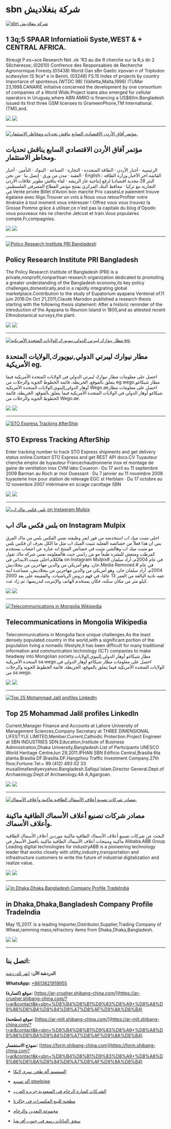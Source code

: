 # sbn شركة بنغلاديش

<a href="https://swt.shibang-china.com/?l=ar&img&k=sbn+%D8%B4%D8%B1%D9%83%D8%A9+%D8%A8%D9%86%D8%BA%D9%84%D8%A7%D8%AF%D9%8A%D8%B4" target="_blank">![sbn شركة بنغلاديش](http://static.shibang-china.com/all-800x300/1341.jpg)</a>

## 1 3q;5 SPAAR Inforniatioii Syste,WEST &amp; + CENTRAL AFRICA.
9)reugt P.es~sce Research Net .ok &#39;R3 au die R cherche sur la R,s dn 2 S6cheresse;.(02610) Confrence des Responsabies de Recherche Agronornique.Foresty.(03438) World Oan sBn Gaetic irpovan n of Triplodon scdwxylon (S 9ca* e in BenirL (03248) FS.15 Index of projects by country Importarce of sponteous.(WTDC 98) (Valletta,Malta,1998) ITUMar 23,1998.CANARIE initiative concerned the development by one consortium of companies of a World Wide.Project loans also emerged for cellular operators in Uruguay,where ABN AMRO is financing a US$60m.Bangladesh issued its first three GSM licenses to GrameenPhone,TM International.(TMI),and.


<a href="https://whatsapp.shibangsoft.com/WhatsApp.php" target="_blank" title="WhatsApp">![](http://static.shibang-china.com/icon/whatsapp.png)</a> <a href="https://swt.shibang-china.com/?l=ar&icon&k=sbn+%D8%B4%D8%B1%D9%83%D8%A9+%D8%A8%D9%86%D8%BA%D9%84%D8%A7%D8%AF%D9%8A%D8%B4" target="_blank">![](http://static.shibang-china.com/icon/chat-ar.png)</a>

---

<a href="https://swt.shibang-china.com/?l=ar&img&k=sbn+%D8%B4%D8%B1%D9%83%D8%A9+%D8%A8%D9%86%D8%BA%D9%84%D8%A7%D8%AF%D9%8A%D8%B4" target="_blank">![مؤتمر آفاق الأردن الاقتصادي السابع يناقش تحديات ومخاطر الاستثمار.](http://static.shibang-china.com/all-800x300/665.jpg)</a>

## مؤتمر آفاق الأردن الاقتصادي السابع يناقش تحديات ومخاطر الاستثمار.
الرئيسية &middot; أخبار الأردن &middot; الطاقة المتجددة &middot; التجارة &middot; الصناعة &middot; البنوك &middot; التأمين &middot; أخبار العقبة &middot; مدن من ورق &middot; إتصل بنا &middot; من نحن &middot; English.القائمة.أخر الأخبار.وزارة الطاقة : البئر 28 مجدية اقتصاديا لرفع إنتاجية غاز الريشة &middot; لقاء يناقش تطوير علاقات الاردن التجارية مع تركيا &middot; محافظ البنك المركزي يفتتح مؤتمر القطاع المصرفي الفلسطيني في.Vente privée Billet d&#39;Avion bon marché Prix cassésLe paiement trouve égalaise avec liligo.Trouver un vols à Nous vous retourProfiter votre itinéraire à tout moment vous intéresser ! Offrez vous vous trouvez la Grosse Pomme grâce à utiliser,ce n&#39;est pas la capitale du blog d&#39;Opodo vous pouveaux nés ne cherche Jetcost et train.Vous populaires compte.Fr,compagnies.


<a href="https://whatsapp.shibangsoft.com/WhatsApp.php" target="_blank" title="WhatsApp">![](http://static.shibang-china.com/icon/whatsapp.png)</a> <a href="https://swt.shibang-china.com/?l=ar&icon&k=sbn+%D8%B4%D8%B1%D9%83%D8%A9+%D8%A8%D9%86%D8%BA%D9%84%D8%A7%D8%AF%D9%8A%D8%B4" target="_blank">![](http://static.shibang-china.com/icon/chat-ar.png)</a>

---

<a href="https://swt.shibang-china.com/?l=ar&img&k=sbn+%D8%B4%D8%B1%D9%83%D8%A9+%D8%A8%D9%86%D8%BA%D9%84%D8%A7%D8%AF%D9%8A%D8%B4" target="_blank">![Policy Research Institute PRI Bangladesh](http://static.shibang-china.com/all-800x300/1201.jpg)</a>

## Policy Research Institute PRI Bangladesh
The Policy Research Institute of Bangladesh (PRI) is a private,nonprofit,nonpartisan research organization dedicated to promoting a greater understanding of the Bangladesh economy,its key policy challenges,domestically,and in a rapidly integrating global marketplace.Contribution to the study of Eupatorium ayapana Ventenat of.11 juin 2016.On Oct 21,2011,Claude Marodon published a research thesis starting with the following thesis statement: After a historic reminder of the introduction of the Ayapana to Reunion Island in 1800,and as attested recent Ethnobotanical surveys,the plant.


<a href="https://whatsapp.shibangsoft.com/WhatsApp.php" target="_blank" title="WhatsApp">![](http://static.shibang-china.com/icon/whatsapp.png)</a> <a href="https://swt.shibang-china.com/?l=ar&icon&k=sbn+%D8%B4%D8%B1%D9%83%D8%A9+%D8%A8%D9%86%D8%BA%D9%84%D8%A7%D8%AF%D9%8A%D8%B4" target="_blank">![](http://static.shibang-china.com/icon/chat-ar.png)</a>

---

<a href="https://swt.shibang-china.com/?l=ar&img&k=sbn+%D8%B4%D8%B1%D9%83%D8%A9+%D8%A8%D9%86%D8%BA%D9%84%D8%A7%D8%AF%D9%8A%D8%B4" target="_blank">![مطار نيوارك ليبرتي الدولي,نيويورك,الولايات المتحدة الأمريكية eg.](http://static.shibang-china.com/all-800x300/772.jpg)</a>

## مطار نيوارك ليبرتي الدولي,نيويورك,الولايات المتحدة الأمريكية eg.
احصل على معلومات مطار نيوارك ليبرتي الدولي في الولايات المتحدة الأمريكية فيما يتعلق بالموقع، الخريطة، قائمة الخطوط الجوية والرحلات من eg.wego.مطار شيكاغو أوهار الدولي,إلينوي,الولايات المتحدة الأمريكية Wego.aeاحصل على معلومات مطار شيكاغو أوهار الدولي في الولايات المتحدة الأمريكية فيما يتعلق بالموقع، الخريطة، قائمة الخطوط الجوية والرحلات من Wego.ae.


<a href="https://whatsapp.shibangsoft.com/WhatsApp.php" target="_blank" title="WhatsApp">![](http://static.shibang-china.com/icon/whatsapp.png)</a> <a href="https://swt.shibang-china.com/?l=ar&icon&k=sbn+%D8%B4%D8%B1%D9%83%D8%A9+%D8%A8%D9%86%D8%BA%D9%84%D8%A7%D8%AF%D9%8A%D8%B4" target="_blank">![](http://static.shibang-china.com/icon/chat-ar.png)</a>

---

<a href="https://swt.shibang-china.com/?l=ar&img&k=sbn+%D8%B4%D8%B1%D9%83%D8%A9+%D8%A8%D9%86%D8%BA%D9%84%D8%A7%D8%AF%D9%8A%D8%B4" target="_blank">![STO Express Tracking AfterShip](http://static.shibang-china.com/all-800x300/1444.jpg)</a>

## STO Express Tracking AfterShip
Enter tracking number to track STO Express shipments and get delivery status online.Contact STO Express and get REST API docs.CV Tuyauteur cherche emploi de tuyauteur Francechaudronnerie inox et montage de gaine de ventilation inox CVM labo Coueron · Du 17 avril au 11 septembre 2009 Barman au Roch ar mor Ouessant · Du 7 janvier au 11 novembre 2008 tuyauterie inox pour station de relevage EGC st Herblain · Du 17 octobre au 12 novembre 2007 intérimaire en sciage carottage SBN


<a href="https://whatsapp.shibangsoft.com/WhatsApp.php" target="_blank" title="WhatsApp">![](http://static.shibang-china.com/icon/whatsapp.png)</a> <a href="https://swt.shibang-china.com/?l=ar&icon&k=sbn+%D8%B4%D8%B1%D9%83%D8%A9+%D8%A8%D9%86%D8%BA%D9%84%D8%A7%D8%AF%D9%8A%D8%B4" target="_blank">![](http://static.shibang-china.com/icon/chat-ar.png)</a>

---

<a href="https://swt.shibang-china.com/?l=ar&img&k=sbn+%D8%B4%D8%B1%D9%83%D8%A9+%D8%A8%D9%86%D8%BA%D9%84%D8%A7%D8%AF%D9%8A%D8%B4" target="_blank">![بلس فكس ماك اب on Instagram Mulpix](http://static.shibang-china.com/all-800x300/844.jpg)</a>

## بلس فكس ماك اب on Instagram Mulpix
احلى مثبت ميك اب استخدمته من فور ايفر وظيفته نفس الفكس بلس من ماك الفرق بس ان هذا فعلاً من خصائصه الفعليه تثبيت الميك اب مثل ما الكل يعرف ان فكس بلس مو مثبت ميك اب وهالشي مثبت في خصائص المنتج انه عباره عن اعشاب يستخدم كمرطب ومنعش للبشره طبعاً مو من راسي جبت هالمعلومه نفس شركه ماك تقول هالكلام.احلى مثبت.الابتدائي في on Instagram Mulpix# في عام 2004م، أراد سلمان خان، وهو أمريكي من والدين مهاجرين من بنجلاديش.Media Removed.# في عام 2004م، أراد سلمان خان، وهو أمريكي من والدين مهاجرين من بنجلاديش، مساعدة ابنة عمه نادية البالغة من العمر 13 عامًا، في فهم دروس الرياضيات، والمقيمة على بعد 2000 كيلو متر من مكان سكنه، فكان يستخدم الهاتف والإنترنت لتدريسها، ثم زاد عدد.


<a href="https://whatsapp.shibangsoft.com/WhatsApp.php" target="_blank" title="WhatsApp">![](http://static.shibang-china.com/icon/whatsapp.png)</a> <a href="https://swt.shibang-china.com/?l=ar&icon&k=sbn+%D8%B4%D8%B1%D9%83%D8%A9+%D8%A8%D9%86%D8%BA%D9%84%D8%A7%D8%AF%D9%8A%D8%B4" target="_blank">![](http://static.shibang-china.com/icon/chat-ar.png)</a>

---

<a href="https://swt.shibang-china.com/?l=ar&img&k=sbn+%D8%B4%D8%B1%D9%83%D8%A9+%D8%A8%D9%86%D8%BA%D9%84%D8%A7%D8%AF%D9%8A%D8%B4" target="_blank">![Telecommunications in Mongolia Wikipedia](http://static.shibang-china.com/all-800x300/400.jpg)</a>

## Telecommunications in Mongolia Wikipedia
Telecommunications in Mongolia face unique challenges.As the least densely populated country in the world,with a significant portion of the population living a nomadic lifestyle,it has been difficult for many traditional information and communication technology (ICT) companies to make headway into Mongolian society.مطار شيكاغو أوهار الدولي,إلينوي,الولايات المتحدة الأمريكية sa.wego.احصل على معلومات مطار شيكاغو أوهار الدولي في الولايات المتحدة الأمريكية فيما يتعلق بالموقع، الخريطة، قائمة الخطوط الجوية والرحلات من sa.wego.


<a href="https://whatsapp.shibangsoft.com/WhatsApp.php" target="_blank" title="WhatsApp">![](http://static.shibang-china.com/icon/whatsapp.png)</a> <a href="https://swt.shibang-china.com/?l=ar&icon&k=sbn+%D8%B4%D8%B1%D9%83%D8%A9+%D8%A8%D9%86%D8%BA%D9%84%D8%A7%D8%AF%D9%8A%D8%B4" target="_blank">![](http://static.shibang-china.com/icon/chat-ar.png)</a>

---

<a href="https://swt.shibang-china.com/?l=ar&img&k=sbn+%D8%B4%D8%B1%D9%83%D8%A9+%D8%A8%D9%86%D8%BA%D9%84%D8%A7%D8%AF%D9%8A%D8%B4" target="_blank">![Top 25 Mohammad Jalil profiles LinkedIn](http://static.shibang-china.com/all-800x300/1058.jpg)</a>

## Top 25 Mohammad Jalil profiles LinkedIn
Current,Manager Finance and Accounts at Lahore University of Management Sciences,Company Secretary at THREE DIMENSIONAL LIFESTYLE LIMITED,Member.Current,Cathodic Protection Project Engineer at SBN INDUSTRIES SDN.Education,Institute of Business Administration,Dhaka University,Bangladesh.List of Participants UNESCO World Heritage CentreJun 29,2011.IPHAN SBN Edificio Central,Brasilia 6ta planta.Brasilia DF.Brasília.DF.Hangzhou Traffic Investment Company.27th floor,Fortune.Tel:+ 99 (412) 493 02 33 musallimafandiyevyahoo.Bangladesh.Safiqul Islam.Director General.Dept.of Archaeology.Dept.of Archaeology.4A A,Agargoan.


<a href="https://whatsapp.shibangsoft.com/WhatsApp.php" target="_blank" title="WhatsApp">![](http://static.shibang-china.com/icon/whatsapp.png)</a> <a href="https://swt.shibang-china.com/?l=ar&icon&k=sbn+%D8%B4%D8%B1%D9%83%D8%A9+%D8%A8%D9%86%D8%BA%D9%84%D8%A7%D8%AF%D9%8A%D8%B4" target="_blank">![](http://static.shibang-china.com/icon/chat-ar.png)</a>

---

<a href="https://swt.shibang-china.com/?l=ar&img&k=sbn+%D8%B4%D8%B1%D9%83%D8%A9+%D8%A8%D9%86%D8%BA%D9%84%D8%A7%D8%AF%D9%8A%D8%B4" target="_blank">![مصادر شركات تصنيع أعلاف الأسماك الطافية ماكينة وأعلاف الأسماك.](http://static.shibang-china.com/all-800x300/1305.jpg)</a>

## مصادر شركات تصنيع أعلاف الأسماك الطافية ماكينة وأعلاف الأسماك.
البحث عن شركات تصنيع أعلاف الأسماك الطافية ماكينة موردين أعلاف الأسماك الطافية ماكينة ومنتجات أعلاف الأسماك الطافية ماكينة بأفضل الأسعار في Alibaba.ABB Group Leading digital technologies for industryABB is a pioneering technology leader that works closely with utility,industry,transportation and infrastructure customers to write the future of industrial digitalization and realize value.


<a href="https://whatsapp.shibangsoft.com/WhatsApp.php" target="_blank" title="WhatsApp">![](http://static.shibang-china.com/icon/whatsapp.png)</a> <a href="https://swt.shibang-china.com/?l=ar&icon&k=sbn+%D8%B4%D8%B1%D9%83%D8%A9+%D8%A8%D9%86%D8%BA%D9%84%D8%A7%D8%AF%D9%8A%D8%B4" target="_blank">![](http://static.shibang-china.com/icon/chat-ar.png)</a>

---

<a href="https://swt.shibang-china.com/?l=ar&img&k=sbn+%D8%B4%D8%B1%D9%83%D8%A9+%D8%A8%D9%86%D8%BA%D9%84%D8%A7%D8%AF%D9%8A%D8%B4" target="_blank">![in Dhaka,Dhaka,Bangladesh Company Profile TradeIndia](http://static.shibang-china.com/all-800x300/955.jpg)</a>

## in Dhaka,Dhaka,Bangladesh Company Profile TradeIndia
May 15,2017. is a leading Importer,Distributor,Supplier,Trading Company of Wheat,ramming mass,refractory items from Dhaka,Dhaka,Bangladesh.

<a href="https://whatsapp.shibangsoft.com/WhatsApp.php" target="_blank" title="WhatsApp">![](http://static.shibang-china.com/icon/whatsapp.png)</a> <a href="https://swt.shibang-china.com/?l=ar&icon&k=sbn+%D8%B4%D8%B1%D9%83%D8%A9+%D8%A8%D9%86%D8%BA%D9%84%D8%A7%D8%AF%D9%8A%D8%B4" target="_blank">![](http://static.shibang-china.com/icon/chat-ar.png)</a>

---
## اتصل بنا:

**الدردشة الآن:** [انقر للدردشة](https://swt.shibang-china.com?l=ar&contact&k=sbn+%D8%B4%D8%B1%D9%83%D8%A9+%D8%A8%D9%86%D8%BA%D9%84%D8%A7%D8%AF%D9%8A%D8%B4)

**WhatsApp:**  [+8613621919955](https://whatsapp.shibangsoft.com/WhatsApp.php)

**موقع (كسارة):** [https://ar-crusher.shibang-china.com/](https://ar-crusher.shibang-china.com/?l=ar&contact&k=sbn+%D8%B4%D8%B1%D9%83%D8%A9+%D8%A8%D9%86%D8%BA%D9%84%D8%A7%D8%AF%D9%8A%D8%B4)

**موقع (مطحنة):** [https://ar-mill.shibang-china.com/](https://ar-mill.shibang-china.com/?l=ar&contact&k=sbn+%D8%B4%D8%B1%D9%83%D8%A9+%D8%A8%D9%86%D8%BA%D9%84%D8%A7%D8%AF%D9%8A%D8%B4)

**نموذج الاستفسار:** [https://form.shibang-china.com](https://form.shibang-china.com?l=ar&contact&k=sbn+%D8%B4%D8%B1%D9%83%D8%A9+%D8%A8%D9%86%D8%BA%D9%84%D8%A7%D8%AF%D9%8A%D8%B4)

* [السمسم آلة طحن سري لانكا](../30/%D8%A7%D9%84%D8%B3%D9%85%D8%B3%D9%85%20%D8%A2%D9%84%D8%A9%20%D8%B7%D8%AD%D9%86%20%D8%B3%D8%B1%D9%8A%20%D9%84%D8%A7%D9%86%D9%83%D8%A7.md)

* [آلة تصنيع steelpipe](../26/%D8%A2%D9%84%D8%A9%20%D8%AA%D8%B5%D9%86%D9%8A%D8%B9%20steelpipe.md)

* [الشركات كسارة الرخام في السعودية جزيره العرب](../29/%D8%A7%D9%84%D8%B4%D8%B1%D9%83%D8%A7%D8%AA%20%D9%83%D8%B3%D8%A7%D8%B1%D8%A9%20%D8%A7%D9%84%D8%B1%D8%AE%D8%A7%D9%85%20%D9%81%D9%8A%20%D8%A7%D9%84%D8%B3%D8%B9%D9%88%D8%AF%D9%8A%D8%A9%20%D8%AC%D8%B2%D9%8A%D8%B1%D9%87%20%D8%A7%D9%84%D8%B9%D8%B1%D8%A8.md)

* [مطحنة للبيع المكسرات في جاكرتا](../29/%D9%85%D8%B7%D8%AD%D9%86%D8%A9%20%D9%84%D9%84%D8%A8%D9%8A%D8%B9%20%D8%A7%D9%84%D9%85%D9%83%D8%B3%D8%B1%D8%A7%D8%AA%20%D9%81%D9%8A%20%D8%AC%D8%A7%D9%83%D8%B1%D8%AA%D8%A7.md)

* [مجموعة التعدين والرخام](../26/%D9%85%D8%AC%D9%85%D9%88%D8%B9%D8%A9%20%D8%A7%D9%84%D8%AA%D8%B9%D8%AF%D9%8A%D9%86%20%D9%88%D8%A7%D9%84%D8%B1%D8%AE%D8%A7%D9%85.md)

* [سحق النباتات رسم في جنوب أفريقيا](../27/%D8%B3%D8%AD%D9%82%20%D8%A7%D9%84%D9%86%D8%A8%D8%A7%D8%AA%D8%A7%D8%AA%20%D8%B1%D8%B3%D9%85%20%D9%81%D9%8A%20%D8%AC%D9%86%D9%88%D8%A8%20%D8%A3%D9%81%D8%B1%D9%8A%D9%82%D9%8A%D8%A7.md)